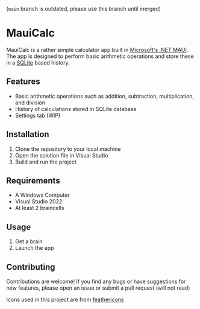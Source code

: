 (`main` branch is outdated, please use this branch until merged)

# MauiCalc

MauiCalc is a rather simple calculator app built in [Microsoft's .NET MAUI](https://dotnet.microsoft.com/en-us/apps/maui). The app is designed to perform basic arithmetic operations and store these in a [SQLite](https://www.sqlite.org/index.html) based history.

## Features

- Basic arithmetic operations such as addition, subtraction, multiplication, and division
- History of calculations stored in SQLite database
- Settings tab (WIP)

## Installation

1. Clone the repository to your local machine
2. Open the solution file in Visual Studio
3. Build and run the project

## Requirements
- A Windows Computer
- Visual Studio 2022
- At least 2 braincells

## Usage

1. Get a brain
2. Launch the app

## Contributing

Contributions are welcome! If you find any bugs or have suggestions for new features, please open an issue or submit a pull request (will not read)

Icons used in this project are from [feathericons](https://feathericons.com/)
